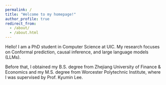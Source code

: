 ```yaml
---
permalink: /
title: "Welcome to my homepage!"
author_profile: true
redirect_from: 
  - /about/
  - /about.html
---
```

Hello! I am a PhD student in Computer Science at UIC. My research focuses on Conformal prediction, causal inference, and large language models (LLMs).

Before that, I obtained my B.S. degree from Zhejiang University of Finance & Economics and my M.S. degree from Worcester Polytechnic Institute, where I was supervised by Prof. Kyumin Lee.
        